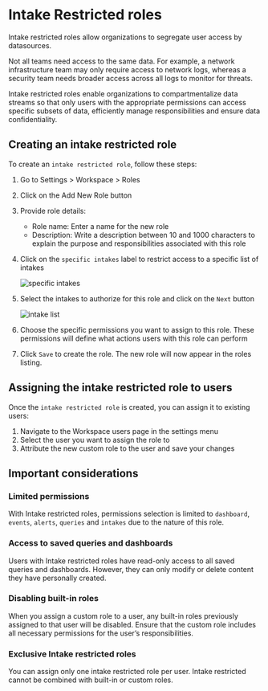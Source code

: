# Intake Restricted roles

Intake restricted roles allow organizations to segregate user access by datasources.

Not all teams need access to the same data. For example, a network infrastructure team may only require access to network logs, whereas a security team needs broader access across all logs to monitor for threats.

Intake restricted roles enable organizations to compartmentalize data streams so that only users with the appropriate permissions can access specific subsets of data, efficiently manage responsibilities and ensure data confidentiality.

## Creating an intake restricted role

To create an `intake restricted role`, follow these steps:

1. Go to Settings > Workspace > Roles
2. Click on the Add New Role button
3. Provide role details:
    - Role name: Enter a name for the new role
    - Description: Write a description between 10 and 1000 characters to explain the purpose and responsibilities associated with this role
4. Click on the `specific intakes` label to restrict access to a specific list of intakes

    ![specific intakes](/assets/user_center/specific_intakes.png)

5. Select the intakes to authorize for this role and click on the `Next` button

    ![intake list](/assets/user_center/restricted_intake_list.png)

4. Choose the specific permissions you want to assign to this role. These permissions will define what actions users with this role can perform
5. Click `Save` to create the role. The new role will now appear in the roles listing.

## Assigning the intake restricted role to users

Once the `intake restricted role` is created, you can assign it to existing users:

1. Navigate to the Workspace users page in the settings menu
2. Select the user you want to assign the role to
3. Attribute the new custom role to the user and save your changes

## Important considerations

### Limited permissions

With Intake restricted roles, permissions selection is limited to `dashboard`, `events`, `alerts`, `queries` and `intakes` due to the nature of this role.

### Access to saved queries and dashboards

Users with Intake restricted roles have read-only access to all saved queries and dashboards.
However, they can only modify or delete content they have personally created.

### Disabling built-in roles

When you assign a custom role to a user, any built-in roles previously assigned to that user will be disabled. Ensure that the custom role includes all necessary permissions for the user’s responsibilities.

### Exclusive Intake restricted roles

You can assign only one intake restricted role per user. Intake restricted cannot be combined with built-in or custom roles.